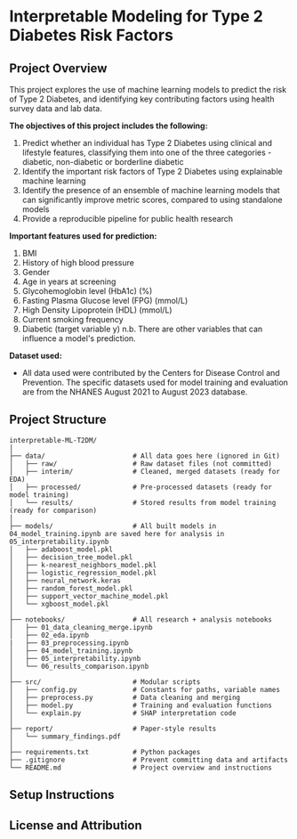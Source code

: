 # Interpretable Modeling for Type 2 Diabetes Risk Factors

## Project Overview
This project explores the use of machine learning models to predict the risk of Type 2 Diabetes, and identifying key contributing factors using health survey data and lab data.

**The objectives of this project includes the following:**
1. Predict whether an individual has Type 2 Diabetes using clinical and lifestyle features, classifying them into one of the three categories - diabetic, non-diabetic or borderline diabetic
2. Identify the important risk factors of Type 2 Diabetes using explainable machine learning
3. Identify the presence of an ensemble of machine learning models that can significantly improve metric scores, compared to using standalone models
4. Provide a reproducible pipeline for public health research

**Important features used for prediction:**
1. BMI
2. History of high blood pressure
3. Gender
4. Age in years at screening
5. Glycohemoglobin level (HbA1c) (%)
6. Fasting Plasma Glucose level (FPG) (mmol/L)
7. High Density Lipoprotein (HDL) (mmol/L)
8. Current smoking frequency
9. Diabetic (target variable y)
n.b. There are other variables that can influence a model's prediction.

**Dataset used:**
- All data used were contributed by the Centers for Disease Control and Prevention. The specific datasets used for model training and evaluation are from the NHANES August 2021 to August 2023 database.

## Project Structure

```
interpretable-ML-T2DM/
│
├── data/                      # All data goes here (ignored in Git)
│   ├── raw/                   # Raw dataset files (not committed)
│   ├── interim/               # Cleaned, merged datasets (ready for EDA)
│   ├── processed/             # Pre-processed datasets (ready for model training)
│   └── results/               # Stored results from model training (ready for comparison)
│
├── models/                    # All built models in 04_model_training.ipynb are saved here for analysis in 05_interpretability.ipynb
│   ├── adaboost_model.pkl
│   ├── decision_tree_model.pkl
│   ├── k-nearest_neighbors_model.pkl
│   ├── logistic_regression_model.pkl
│   ├── neural_network.keras
│   ├── random_forest_model.pkl
│   ├── support_vector_machine_model.pkl
│   └── xgboost_model.pkl
│
├── notebooks/                 # All research + analysis notebooks
│   ├── 01_data_cleaning_merge.ipynb
│   ├── 02_eda.ipynb
|   ├── 03_preprocessing.ipynb
│   ├── 04_model_training.ipynb
│   ├── 05_interpretability.ipynb
│   └── 06_results_comparison.ipynb
│
├── src/                       # Modular scripts
│   ├── config.py              # Constants for paths, variable names
│   ├── preprocess.py          # Data cleaning and merging
│   ├── model.py               # Training and evaluation functions
│   └── explain.py             # SHAP interpretation code
│
├── report/                    # Paper-style results
│   └── summary_findings.pdf
│
├── requirements.txt           # Python packages
├── .gitignore                 # Prevent committing data and artifacts
└── README.md                  # Project overview and instructions
```

## Setup Instructions


## License and Attribution
